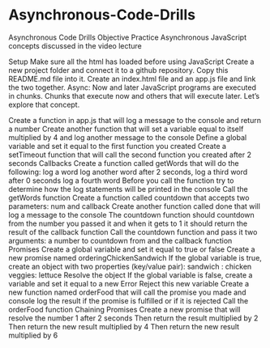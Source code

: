 # Asynchronous-Code-Drills

Asynchronous Code Drills
Objective
Practice Asynchronous JavaScript concepts discussed in the video lecture

Setup
Make sure all the html has loaded before using JavaScript
Create a new project folder and connect it to a github repository. Copy this README.md file into it.
Create an index.html file and an app.js file and link the two together.
Async: Now and later
JavaScript programs are executed in chunks. Chunks that execute now and others that will execute later. Let’s explore that concept.

Create a function in app.js that will log a message to the console and return a number
Create another function that will set a variable equal to itself multiplied by 4 and log another message to the console
Define a global variable and set it equal to the first function you created
Create a setTimeout function that will call the second function you created after 2 seconds
Callbacks
Create a function called getWords that will do the following:
log a word
log another word after 2 seconds,
log a third word after 0 seconds
log a fourth word
Before you call the function try to determine how the log statements will be printed in the console
Call the getWords function
Create a function called countdown that accepts two parameters: num and callback
Create another function called done that will log a message to the console
The countdown function should countdown from the number you passed it and when it gets to 1 it should return the result of the callback function
Call the countdown function and pass it two arguments: a number to countdown from and the callback function
Promises
Create a global variable and set it equal to true or false
Create a new promise named orderingChickenSandwich
If the global variable is true, create an object with two properties (key/value pair):
sandwich : chicken
veggies: lettuce
Resolve the object
If the global variable is false, create a variable and set it equal to a new Error
Reject this new variable
Create a new function named orderFood that will call the promise you made and console log the result if the promise is fulfilled or if it is rejected
Call the orderFood function
Chaining Promises
Create a new promise that will resolve the number 1 after 2 seconds
Then return the result multiplied by 2
Then return the new result multiplied by 4
Then return the new result multiplied by 6